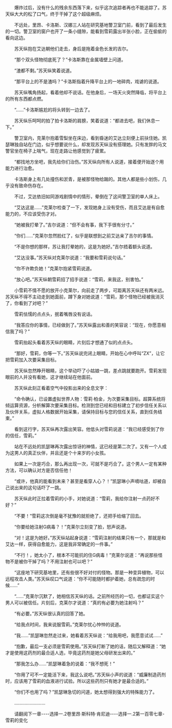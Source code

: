<div class="read-content j_readContent" id="">
                <p>　　爆炸过后，没有什么的残余东西落下来，似乎这次追踪者再也不能追踪了。苏天纵大大的松了口气，终于干掉了这个超级麻烦。<p>　　不远处，里昂、卡洛斯、汉娜三人站在研究基地警卫室门前，看到了最后发生的一切。警卫室的窗户也开了一条小缝隙，能看到雪莉露出半张小脸，正在偷偷的看向这边。<p>　　苏天纵抱在艾达朝他们走去，身后是拖着金色长发的吉尔。<p>　　“那个双头怪物彻底死了？”卡洛斯靠在金属墙壁上问道。<p>　　“渣都不剩。”苏天纵笑着说道。<p>　　“那平台上的不是渣吗？”卡洛斯指着升降平台上的一地碎肉，戏谑的说道。<p>　　苏天纵嘴角扬起，看着他却不说话。在他身后，一场天火突然降临，将平台上的所有东西都点燃。<p>　　“……”卡洛斯尴尬的将头转到一边去了。<p>　　苏天纵乐呵呵的拍了拍卡洛斯的肩膀，笑着说道：“都进去吧，我们休息一下。”<p>　　警卫室内，克莱尔抱着雪梨坐在床边，看到昏迷的艾达立刻便上前扶住她。凯瑟琳独自站在门边，似乎想要说什么，却发现苏天纵没有搭理她。只有发胖的马文警官坐在椅子上喘气，现在走路让他感觉到了疲累。<p>　　“都找地方坐吧，我先给你们治伤。”苏天纵向所有人说道，接着便开始逐个用能力进行治愈。<p>　　卡洛斯身上有几处撞伤和淤青，是被那怪物给踹的。其他人都是些小划伤，几乎没有致命伤存在。<p>　　不过，艾达依旧如同游戏剧情中的情形，晕倒在了这间警卫室的单人床上。<p>　　“艾达这是……”克莱尔检查了一下，发现她身上没有受伤，而且艾达是有自愈能力的，不应该受伤才对。<p>　　“她被我打晕了。”吉尔说道：“但不会有事，我下手很有分寸。”<p>　　“你们……”克莱尔忽然脸红了，似乎是联想到之前艾达亲了吉尔的事情。<p>　　“不是你想的那样，苏让我打晕她的，这是为她好。”吉尔捂着额头说道。<p>　　“艾达没事。”苏天纵对克莱尔说道：“我要和雪莉说句话。”<p>　　“你不许欺负她！”克莱尔抱紧雪莉说道。<p>　　“放心吧。”苏天纵朝雪莉招了招手说道：“雪莉，来我这，别害怕。”<p>　　小雪莉不情不愿的放开小克莱尔，向前走了两步，可距离苏天纵还有两米远。苏天纵不得不主动走到她面前，蹲下身对她说道：“雪莉，那个怪物已经被我消灭了，你看到了对吧？”<p>　　雪莉怯懦的点点头，抿着嘴唇没有说话。<p>　　“我答应你的事情，已经做到了。”苏天纵露出和善的笑容说：“现在，你愿意相信我了吗？”<p>　　雪莉抬起头看着苏天纵的眼睛，片刻后才想通了似的点点头。<p>　　“那好，雪莉，你等一下。”苏天纵说完闭上眼睛，开始在心中呼叫“ZX”，让它把雪莉加入次要采集目标。<p>　　苏天纵忽然睁开眼睛，这个举动吓了小姑娘一跳，差点跳就要跑开。雪莉发现眼前的人并没有看她，这才继续站在他面前。<p>　　苏天纵此刻正看着空气中投影出来的全息文字：<p>　　“命令确认，已设置虚拟世界人物：雪莉·柏金，为次要采集目标。超算系统将倾运算资源，分析解算次要采集目标。检测到您已经和目标建立了初步信任关系以及伙伴关系，虚拟人格数据开始采集，请保持目标与您的信任关系，直到任务结束。”<p>　　看到这行字，苏天纵再次露出笑容。他低头对雪莉说道：“我已经感受到了你的信任，雪莉。”<p>　　站在不远处的凯瑟琳再次露出惊讶的神情，这已经是第二次了。又有一个人成为这男人的真正伙伴，并且还是个十来岁的小女孩。<p>　　如果上一次是巧合，那么再出现一次，可就不是巧合了。这个男人一定有某种方法，可以确认对方是否信任他！<p>　　“或许，他真的能看到未来？甚至是看穿人心？！”凯瑟琳小声嘀咕道，却被自己说出来的这句话吓了一跳。<p>　　苏天纵此时正拉着雪莉的小手，对她说道：“雪莉，我给你注射一点药好不好？”<p>　　“不要！”雪莉这次倒是毫不犹豫的就拒绝了，还把手给缩了回去。<p>　　“你要给她注射G病毒？！”克莱尔立刻变了脸，怒声说道。<p>　　“对！这是为她好。”苏天纵站起身说道：“雪莉注射的结果只有一个，那就是和艾达一样，获得自愈能力，这是我非常确定的一件事。”<p>　　“不行！，她太小了，根本不可能抗的住G病毒！”克莱尔说道：“再说那些怪物不是被你干掉了吗？不用注射也可以吧？”<p>　　“这座地下研究基地里，还有些很不好对付的怪物。那是一种变异植物，可以远程攻击人类。”苏天纵叹口气说道：“你不可能随时都护着她，总有疏忽的时候……”<p>　　“……”克莱尔沉默了，她相信苏天纵的话。之前所经历的一切，也都证实这个男人可以被信任。片刻后，克莱尔才说道：“真的有必要为她注射吗？”<p>　　“有必要。”苏天纵很认真的回答了她。<p>　　“给我点时间，我来说服雪莉。”克莱尔忧心忡忡的说道。<p>　　“我……”凯瑟琳忽然走过来，她看着苏天纵说：“给我用吧，我愿意试试……”<p>　　“抱歉，最后一支必须是雪莉使用。”苏天纵打断了她的话，随后又解释道：“她才是使用这药剂的最合适人选，毕竟这药剂是她父母研发出来的。”<p>　　“那我怎么办……”凯瑟琳着急的说着：“我不想死！”<p>　　“你用了可不一定能活下来，我这么说吧。”苏天纵小声的说道：“威廉制造药剂时，应该用了雪莉的血液进行试验。所以这些药剂只有她才是最合适的。”<p>　　“你们不也用了吗？”凯瑟琳急切的问道，她太想得到强大的特殊能力了。<p>　　……………………<p>　　请翻阅下一章----选择一.2卷里昂·斯科特·肯尼迪----选择一.2第一百零七章-雪莉的变化<p>　　<p> 
            </div>